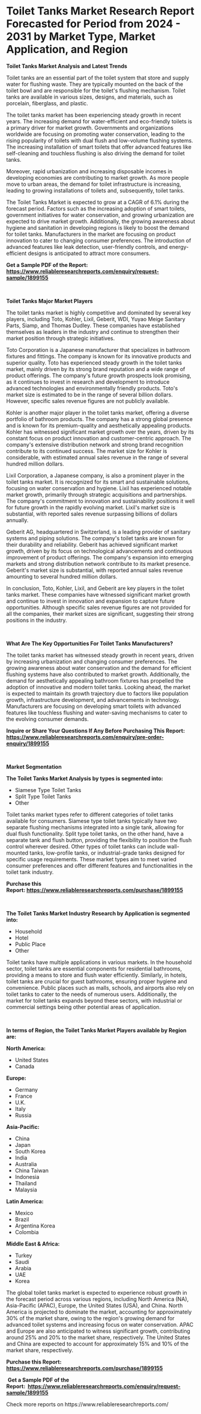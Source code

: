 <p><h1>Toilet Tanks Market Research Report Forecasted for Period from 2024 -  2031 by Market Type, Market Application, and Region</h1></p><p><strong>Toilet Tanks Market Analysis and Latest Trends</strong></p>
<p><p>Toilet tanks are an essential part of the toilet system that store and supply water for flushing waste. They are typically mounted on the back of the toilet bowl and are responsible for the toilet's flushing mechanism. Toilet tanks are available in various sizes, designs, and materials, such as porcelain, fiberglass, and plastic.</p><p>The toilet tanks market has been experiencing steady growth in recent years. The increasing demand for water-efficient and eco-friendly toilets is a primary driver for market growth. Governments and organizations worldwide are focusing on promoting water conservation, leading to the rising popularity of toilets with dual flush and low-volume flushing systems. The increasing installation of smart toilets that offer advanced features like self-cleaning and touchless flushing is also driving the demand for toilet tanks.</p><p>Moreover, rapid urbanization and increasing disposable incomes in developing economies are contributing to market growth. As more people move to urban areas, the demand for toilet infrastructure is increasing, leading to growing installations of toilets and, subsequently, toilet tanks.</p><p>The Toilet Tanks Market is expected to grow at a CAGR of 6.1% during the forecast period. Factors such as the increasing adoption of smart toilets, government initiatives for water conservation, and growing urbanization are expected to drive market growth. Additionally, the growing awareness about hygiene and sanitation in developing regions is likely to boost the demand for toilet tanks. Manufacturers in the market are focusing on product innovation to cater to changing consumer preferences. The introduction of advanced features like leak detection, user-friendly controls, and energy-efficient designs is anticipated to attract more consumers.</p></p>
<p><strong>Get a Sample PDF of the Report:&nbsp; <a href="https://www.reliableresearchreports.com/enquiry/request-sample/1899155">https://www.reliableresearchreports.com/enquiry/request-sample/1899155</a></strong></p>
<p>&nbsp;</p>
<p><strong>Toilet Tanks Major Market Players</strong></p>
<p><p>The toilet tanks market is highly competitive and dominated by several key players, including Toto, Kohler, Lixil, Geberit, WDI, Yuyao Meige Sanitary Parts, Siamp, and Thomas Dudley. These companies have established themselves as leaders in the industry and continue to strengthen their market position through strategic initiatives.</p><p>Toto Corporation is a Japanese manufacturer that specializes in bathroom fixtures and fittings. The company is known for its innovative products and superior quality. Toto has experienced steady growth in the toilet tanks market, mainly driven by its strong brand reputation and a wide range of product offerings. The company's future growth prospects look promising, as it continues to invest in research and development to introduce advanced technologies and environmentally friendly products. Toto's market size is estimated to be in the range of several billion dollars. However, specific sales revenue figures are not publicly available.</p><p>Kohler is another major player in the toilet tanks market, offering a diverse portfolio of bathroom products. The company has a strong global presence and is known for its premium-quality and aesthetically appealing products. Kohler has witnessed significant market growth over the years, driven by its constant focus on product innovation and customer-centric approach. The company's extensive distribution network and strong brand recognition contribute to its continued success. The market size for Kohler is considerable, with estimated annual sales revenue in the range of several hundred million dollars.</p><p>Lixil Corporation, a Japanese company, is also a prominent player in the toilet tanks market. It is recognized for its smart and sustainable solutions, focusing on water conservation and hygiene. Lixil has experienced notable market growth, primarily through strategic acquisitions and partnerships. The company's commitment to innovation and sustainability positions it well for future growth in the rapidly evolving market. Lixil's market size is substantial, with reported sales revenue surpassing billions of dollars annually.</p><p>Geberit AG, headquartered in Switzerland, is a leading provider of sanitary systems and piping solutions. The company's toilet tanks are known for their durability and reliability. Geberit has achieved significant market growth, driven by its focus on technological advancements and continuous improvement of product offerings. The company's expansion into emerging markets and strong distribution network contribute to its market presence. Geberit's market size is substantial, with reported annual sales revenue amounting to several hundred million dollars.</p><p>In conclusion, Toto, Kohler, Lixil, and Geberit are key players in the toilet tanks market. These companies have witnessed significant market growth and continue to invest in innovation and expansion to capture future opportunities. Although specific sales revenue figures are not provided for all the companies, their market sizes are significant, suggesting their strong positions in the industry.</p></p>
<p>&nbsp;</p>
<p><strong>What Are The Key Opportunities For Toilet Tanks Manufacturers?</strong></p>
<p><p>The toilet tanks market has witnessed steady growth in recent years, driven by increasing urbanization and changing consumer preferences. The growing awareness about water conservation and the demand for efficient flushing systems have also contributed to market growth. Additionally, the demand for aesthetically appealing bathroom fixtures has propelled the adoption of innovative and modern toilet tanks. Looking ahead, the market is expected to maintain its growth trajectory due to factors like population growth, infrastructure development, and advancements in technology. Manufacturers are focusing on developing smart toilets with advanced features like touchless flushing and water-saving mechanisms to cater to the evolving consumer demands.</p></p>
<p><strong>Inquire or Share Your Questions If Any Before Purchasing This Report: <a href="https://www.reliableresearchreports.com/enquiry/pre-order-enquiry/1899155">https://www.reliableresearchreports.com/enquiry/pre-order-enquiry/1899155</a></strong></p>
<p>&nbsp;</p>
<p><strong>Market Segmentation</strong></p>
<p><strong>The Toilet Tanks Market Analysis by types is segmented into:</strong></p>
<p><ul><li>Siamese Type Toilet Tanks</li><li>Split Type Toilet Tanks</li><li>Other</li></ul></p>
<p><p>Toilet tanks market types refer to different categories of toilet tanks available for consumers. Siamese type toilet tanks typically have two separate flushing mechanisms integrated into a single tank, allowing for dual flush functionality. Split type toilet tanks, on the other hand, have a separate tank and flush button, providing the flexibility to position the flush control wherever desired. Other types of toilet tanks can include wall-mounted tanks, low-profile tanks, or industrial-grade tanks designed for specific usage requirements. These market types aim to meet varied consumer preferences and offer different features and functionalities in the toilet tank industry.</p></p>
<p><strong>Purchase this Report:&nbsp;<a href="https://www.reliableresearchreports.com/purchase/1899155">https://www.reliableresearchreports.com/purchase/1899155</a></strong></p>
<p>&nbsp;</p>
<p><strong>The Toilet Tanks Market Industry Research by Application is segmented into:</strong></p>
<p><ul><li>Household</li><li>Hotel</li><li>Public Place</li><li>Other</li></ul></p>
<p><p>Toilet tanks have multiple applications in various markets. In the household sector, toilet tanks are essential components for residential bathrooms, providing a means to store and flush water efficiently. Similarly, in hotels, toilet tanks are crucial for guest bathrooms, ensuring proper hygiene and convenience. Public places such as malls, schools, and airports also rely on toilet tanks to cater to the needs of numerous users. Additionally, the market for toilet tanks expands beyond these sectors, with industrial or commercial settings being other potential areas of application.</p></p>
<p>&nbsp;</p>
<p><strong>In terms of Region, the Toilet Tanks Market Players available by Region are:</strong></p>
<p>
    <p> <strong> North America: </strong>
        <ul>
            <li>United States</li>
            <li>Canada</li>
        </ul>
        </p> 
    <p> <strong> Europe: </strong>
        <ul>
            <li>Germany</li>
            <li>France</li>
            <li>U.K.</li>
            <li>Italy</li>
            <li>Russia</li>
        </ul>
        </p> 
    <p> <strong> Asia-Pacific: </strong>
        <ul>
            <li>China</li>
            <li>Japan</li>
            <li>South Korea</li>
            <li>India</li>
            <li>Australia</li>
            <li>China Taiwan</li>
            <li>Indonesia</li>
            <li>Thailand</li>
            <li>Malaysia</li>
        </ul>
        </p> 
    <p> <strong> Latin America: </strong>
        <ul>
            <li>Mexico</li>
            <li>Brazil</li>
            <li>Argentina Korea</li>
            <li>Colombia</li>
        </ul>
        </p> 
    <p> <strong> Middle East & Africa: </strong>
        <ul>
            <li>Turkey</li>
            <li>Saudi</li>
            <li>Arabia</li>
            <li>UAE</li>
            <li>Korea</li>
        </ul>
    </p>
    </p>
<p><p>The global toilet tanks market is expected to experience robust growth in the forecast period across various regions, including North America (NA), Asia-Pacific (APAC), Europe, the United States (USA), and China. North America is projected to dominate the market, accounting for approximately 30% of the market share, owing to the region's growing demand for advanced toilet systems and increasing focus on water conservation. APAC and Europe are also anticipated to witness significant growth, contributing around 25% and 20% to the market share, respectively. The United States and China are expected to account for approximately 15% and 10% of the market share, respectively.</p></p>
<p><strong>Purchase this Report: <a href="https://www.reliableresearchreports.com/purchase/1899155">https://www.reliableresearchreports.com/purchase/1899155</a></strong></p>
<p>&nbsp;<strong>Get a Sample PDF of the Report:&nbsp;&nbsp;<a href="https://www.reliableresearchreports.com/enquiry/request-sample/1899155">https://www.reliableresearchreports.com/enquiry/request-sample/1899155</a></strong></p>
<p><strong></strong></p>
<p>Check more reports on https://www.reliableresearchreports.com/</p>